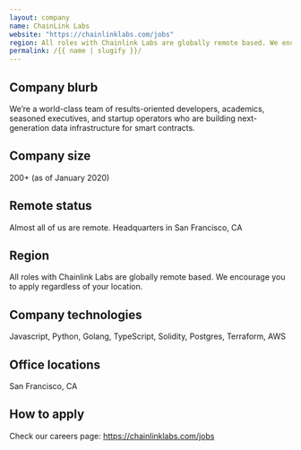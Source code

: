 ```yaml
---
layout: company
name: ChainLink Labs
website: "https://chainlinklabs.com/jobs"
region: All roles with Chainlink Labs are globally remote based. We encourage you to apply regardless of your location.
permalink: /{{ name | slugify }}/
---
```


## Company blurb

We’re a world-class team of results-oriented developers, academics, seasoned executives, and startup operators who are building next-generation data infrastructure for smart contracts.

## Company size

200+ (as of January 2020)

## Remote status

Almost all of us are remote. Headquarters in San Francisco, CA

## Region

All roles with Chainlink Labs are globally remote based. We encourage you to apply regardless of your location.

## Company technologies

Javascript, Python, Golang, TypeScript, Solidity, Postgres, Terraform, AWS

## Office locations

San Francisco, CA

## How to apply

Check our careers page: https://chainlinklabs.com/jobs